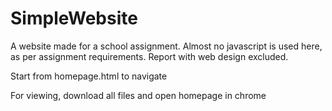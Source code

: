 # SimpleWebsite
A website made for a school assignment.
Almost no javascript is used here, as per assignment requirements. 
Report with web design excluded.

Start from homepage.html to navigate

For viewing, download all files and open homepage in chrome

